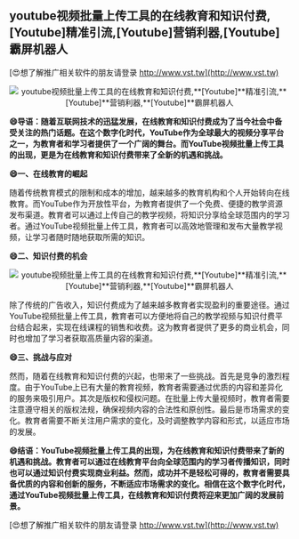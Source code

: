 ## **youtube视频批量上传工具的在线教育和知识付费,**[Youtube]**精准引流,**[Youtube]**营销利器,**[Youtube]**霸屏机器人**

[😍想了解推广相关软件的朋友请登录 http://www.vst.tw](http://www.vst.tw)

 <center><img src="https://vst.tw/MP4/tuiguang/png/3.png" alt="youtube视频批量上传工具的在线教育和知识付费,**[Youtube]**精准引流,**[Youtube]**营销利器,**[Youtube]**霸屏机器人"></center>

**😄导语：随着互联网技术的迅猛发展，在线教育和知识付费成为了当今社会中备受关注的热门话题。在这个数字化时代，YouTube作为全球最大的视频分享平台之一，为教育者和学习者提供了一个广阔的舞台。而YouTube视频批量上传工具的出现，更是为在线教育和知识付费带来了全新的机遇和挑战。**

**😄一、在线教育的崛起**

随着传统教育模式的限制和成本的增加，越来越多的教育机构和个人开始转向在线教育。而YouTube作为开放性平台，为教育者提供了一个免费、便捷的教学资源发布渠道。教育者可以通过上传自己的教学视频，将知识分享给全球范围内的学习者。通过YouTube视频批量上传工具，教育者可以高效地管理和发布大量教学视频，让学习者随时随地获取所需的知识。

**😄二、知识付费的机会**

 <center><img src="https://vst.tw/MP4/tuiguang/png/5.png" alt="youtube视频批量上传工具的在线教育和知识付费,**[Youtube]**精准引流,**[Youtube]**营销利器,**[Youtube]**霸屏机器人"></center>

除了传统的广告收入，知识付费成为了越来越多教育者实现盈利的重要途径。通过YouTube视频批量上传工具，教育者可以方便地将自己的教学视频与知识付费平台结合起来，实现在线课程的销售和收费。这为教育者提供了更多的商业机会，同时也增加了学习者获取高质量内容的渠道。

**😄三、挑战与应对**

然而，随着在线教育和知识付费的兴起，也带来了一些挑战。首先是竞争的激烈程度。由于YouTube上已有大量的教育视频，教育者需要通过优质的内容和差异化的服务来吸引用户。其次是版权和侵权问题。在批量上传大量视频时，教育者需要注意遵守相关的版权法规，确保视频内容的合法性和原创性。最后是市场需求的变化。教育者需要不断关注用户需求的变化，及时调整教学内容和形式，以适应市场的发展。

**😄结语：YouTube视频批量上传工具的出现，为在线教育和知识付费带来了新的机遇和挑战。教育者可以通过在线教育平台向全球范围内的学习者传播知识，同时也可以通过知识付费实现商业利益。然而，成功并不是轻松可得的，教育者需要具备优质的内容和创新的服务，不断适应市场需求的变化。相信在这个数字化时代，通过YouTube视频批量上传工具，在线教育和知识付费将迎来更加广阔的发展前景。**

[😍想了解推广相关软件的朋友请登录 http://www.vst.tw](http://www.vst.tw)



